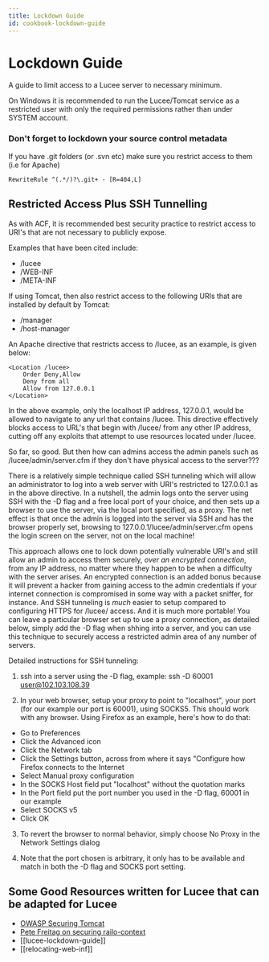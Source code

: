 ```yaml
---
title: Lockdown Guide
id: cookbook-lockdown-guide
---
```


# Lockdown Guide #

A guide to limit access to a Lucee server to necessary minimum.

On Windows it is recommended to run the Lucee/Tomcat service as a restricted user with only the required permissions rather than under SYSTEM account.

### Don't forget to lockdown your source control metadata ###

If you have .git folders (or .svn etc) make sure you restrict access to them (i.e for Apache)

```
RewriteRule ^(.*/)?\.git+ - [R=404,L]
```

## Restricted Access Plus SSH Tunnelling ##

As with ACF, it is recommended best security practice to restrict access to URI's that are not necessary to publicly expose.

Examples that have been cited include:

* /lucee
* /WEB-INF
* /META-INF

If using Tomcat, then also restrict access to the following URIs that are installed by default by Tomcat:

* /manager
* /host-manager

An Apache directive that restricts access to /lucee, as an example, is given below:

    <Location /lucee>
        Order Deny,Allow
        Deny from all
        Allow from 127.0.0.1
    </Location>

In the above example, only the localhost IP address, 127.0.0.1, would be allowed to navigate to any url that contains /lucee. This directive effectively blocks access to URL's that begin with /lucee/ from any other IP address, cutting off any exploits that attempt to use resources located under /lucee.

So far, so good. But then how can admins access the admin panels such as /lucee/admin/server.cfm if they don't have physical access to the server???

There is a relatively simple technique called SSH tunneling which will allow an administrator to log into a web server with URI's restricted to 127.0.0.1 as in the above directive. In a nutshell, the admin logs onto the server using SSH with the -D flag and a free local port of your choice, and then sets up a browser to use the server, via the local port specified, as a proxy. The net effect is that once the admin is logged into the server via SSH and has the browser properly set, browsing to 127.0.0.1/lucee/admin/server.cfm opens the login screen on the server, not on the local machine!

This approach allows one to lock down potentially vulnerable URI's and still allow an admin to access them securely, _over an encrypted connection_, from any IP address, no matter where they happen to be when a difficulty with the server arises. An encrypted connection is an added bonus because it will prevent a hacker from gaining access to the admin credentials if your internet connection is compromised in some way with a packet sniffer, for instance. And SSH tunneling is _much_ easier to setup compared to configuring HTTPS for /lucee/ access. And it is much more portable! You can leave a particular browser set up to use a proxy connection, as detailed below, simply add the -D flag when shhing into a server, and you can use this technique to securely access a restricted admin area of any number of servers.

Detailed instructions for SSH tunneling:

1) ssh into a server using the -D flag, example: ssh -D 60001 user@102.103.108.39

2) In your web browser, setup your proxy to point to "localhost", your port (for our example our port is 60001), using SOCKS5. This should work with any browser. Using Firefox as an example, here's how to do that:

* Go to Preferences
* Click the Advanced icon
* Click the Network tab
* Click the Settings button, across from where it says "Configure how Firefox connects to the Internet
* Select Manual proxy configuration
* In the SOCKS Host field put "localhost" without the quotation marks
* In the Port field put the port number you used in the -D flag, 60001 in our example
* Select SOCKS v5
* Click OK

3) To revert the browser to normal behavior, simply choose No Proxy in the Network Settings dialog

4) Note that the port chosen is arbitrary, it only has to be available and match in both the -D flag and SOCKS port setting.

## Some Good Resources written for Lucee that can be adapted for Lucee ##

* [OWASP Securing Tomcat](https://www.owasp.org/index.php/Securing_tomcat)
* [Pete Freitag on securing railo-context](http://www.petefreitag.com/item/715.cfm)
* [[lucee-lockdown-guide]]
* [[relocating-web-inf]]
